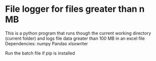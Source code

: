 # File logger for files greater than n MB
This is a python program that runs though the current working directory (current folder) and logs file data greater than 100 MB in an excel file
Dependencies:
numpy
Pandas
xlsxwriter

Run the batch file if pip is installed
